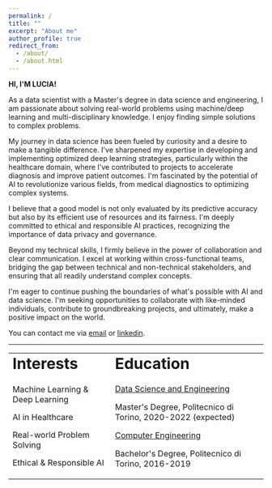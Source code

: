 ```yaml
---
permalink: /
title: ""
excerpt: "About me"
author_profile: true
redirect_from: 
  - /about/
  - /about.html
---
```

**HI, I'M LUCIA!**

As a data scientist with a Master's degree in data science and engineering, I am passionate about solving real-world problems using machine/deep learning and multi-disciplinary knowledge. I enjoy finding simple solutions to complex problems. 

My journey in data science has been fueled by curiosity and a desire to make a tangible difference. I've sharpened my expertise in developing and implementing optimized deep learning strategies, particularly within the healthcare domain, where I've contributed to projects to accelerate diagnosis and improve patient outcomes. I'm fascinated by the potential of AI to revolutionize various fields, from medical diagnostics to optimizing complex systems.

I believe that a good model is not only evaluated by its predictive accuracy but also by its efficient use of resources and its fairness. I'm deeply committed to ethical and responsible AI practices, recognizing the importance of data privacy and governance.

Beyond my technical skills, I firmly believe in the power of collaboration and clear communication. I excel at working within cross-functional teams, bridging the gap between technical and non-technical stakeholders, and ensuring that all readily understand complex concepts.

I'm eager to continue pushing the boundaries of what's possible with AI and data science. I'm seeking opportunities to collaborate with like-minded individuals, contribute to groundbreaking projects, and ultimately, make a positive impact on the world.

You can contact me via [email](mailto:lucia.innocenti@outlook.it) or <a href="https://www.linkedin.com/in/lucia-innocenti/" target="_blank">linkedin</a>.

---

<table id="myHeader" class="table  table-bordered table-responsive" style="border:none !important">
 <tr>
    <td colspan="4" style="border:none !important" ><b style="font-size:30px">Interests</b></td>
    <td colspan="4" style="border:none !important" ><b style="font-size:30px">Education</b></td>
 </tr>
<tr>
  <td colspan="4" style="border:none !important" >
  <ul style="list-style-type:none; padding:0">
    <li style="margin-bottom: 15px;"> <i class="fas fa-circle"></i> Machine Learning & Deep Learning </li>
    <li style="margin-bottom: 15px;"> <i class="fas fa-circle"></i> AI in Healthcare </li>
    <li style="margin-bottom: 15px;"> <i class="fas fa-circle"></i> Real-world Problem Solving </li>
    <li style="margin-bottom: 15px;"> <i class="fas fa-circle"></i> Ethical & Responsible AI </li>
  </ul>
  </td>
  <td colspan="4" style="border:none !important" >
  <ul style="list-style-type:none; padding:0">
    <li style="margin-bottom: 15px;"> <i class="fas fa-user-graduate"></i><a href="https://didattica.polito.it/laurea_magistrale/data_science/en/home" target="_blank"> Data Science and Engineering</a></li> <p> Master's Degree, Politecnico di Torino, 2020-2022 (expected)</p>
    <li style="margin-bottom: 15px;"> <i class="fas fa-user-graduate"></i><a href="https://didattica.polito.it/pls/portal30/sviluppo.offerta_formativa.corsi?p_sdu_cds=37:18&p_a_acc=2021&p_header=N&p_lang=EN" target="_blank">Computer Engineering</a> </li> <p> Bachelor's Degree, Politecnico di Torino, 2016-2019 </p>
  </ul>
  </td>
</tr>
</table>

